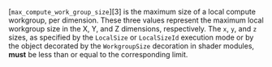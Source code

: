 [`max_compute_work_group_size`][3] is
    the maximum size of a local compute workgroup, per dimension.
    These three values represent the maximum local workgroup size in the X,
    Y, and Z dimensions, respectively.
    The `x`, `y`, and `z` sizes, as specified by the
    `LocalSize`
or `LocalSizeId`
    execution mode or by the object decorated by the `WorkgroupSize`
    decoration in shader modules,  **must**  be less than or equal to the
    corresponding limit.